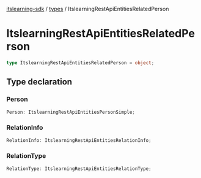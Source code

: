 [itslearning-sdk](../../modules.md) / [types](../index.md) / ItslearningRestApiEntitiesRelatedPerson

# ItslearningRestApiEntitiesRelatedPerson

```ts
type ItslearningRestApiEntitiesRelatedPerson = object;
```

## Type declaration

### Person

```ts
Person: ItslearningRestApiEntitiesPersonSimple;
```

### RelationInfo

```ts
RelationInfo: ItslearningRestApiEntitiesRelationInfo;
```

### RelationType

```ts
RelationType: ItslearningRestApiEntitiesRelationType;
```

